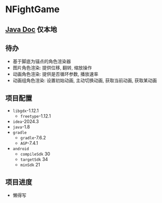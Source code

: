 # NFightGame

## [Java Doc](readme/docs/javadoc/index.html) 仅本地

## 待办
- 基于脚底为锚点的角色渲染器
- 图片角色渲染: 提供位移, 翻转, 缩放操作
- 动画角色渲染: 提供是否循环参数, 播放速率
- 动画组角色渲染: 设置初始动画, 主动切换动画, 获取当前动画, 获取某动画 

## 项目配置
- `libgdx`-1.12.1
  - `freetype`-1.12.1
- ``idea``-2024.3
- `java`-1.8
- `gradle`
  - `gradle`-7.6.2
  - `AGP`-7.4.1
- `android`
  - `compileSdk` 30
  - `targetSdk` 34
  - `minSdk` 21

## 项目进度
- 懒得写
